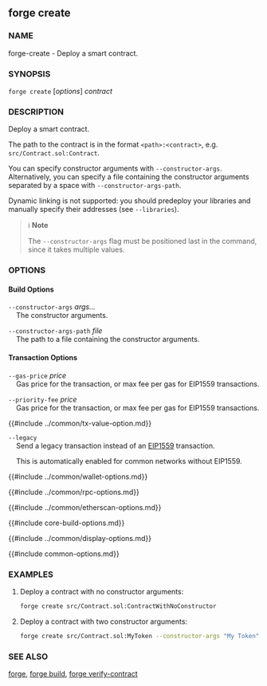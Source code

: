 ## forge create

### NAME

forge-create - Deploy a smart contract.

### SYNOPSIS

``forge create`` [*options*] *contract*

### DESCRIPTION

Deploy a smart contract.

The path to the contract is in the format `<path>:<contract>`, e.g. `src/Contract.sol:Contract`.

You can specify constructor arguments with `--constructor-args`. Alternatively, you can specify a file
containing the constructor arguments separated by a space with `--constructor-args-path`.

Dynamic linking is not supported: you should predeploy your libraries and manually specify their addresses (see `--libraries`).

> ℹ️ **Note**
>
> The `--constructor-args` flag must be positioned last in the command, since it takes multiple values.

### OPTIONS

#### Build Options

`--constructor-args` *args...*  
&nbsp;&nbsp;&nbsp;&nbsp;The constructor arguments.

`--constructor-args-path` *file*  
&nbsp;&nbsp;&nbsp;&nbsp;The path to a file containing the constructor arguments.

#### Transaction Options

`--gas-price` *price*  
&nbsp;&nbsp;&nbsp;&nbsp;Gas price for the transaction, or max fee per gas for EIP1559 transactions.

`--priority-fee` *price*  
&nbsp;&nbsp;&nbsp;&nbsp;Gas price for the transaction, or max fee per gas for EIP1559 transactions.

{{#include ../common/tx-value-option.md}}

`--legacy`  
&nbsp;&nbsp;&nbsp;&nbsp;Send a legacy transaction instead of an [EIP1559][eip1559] transaction.

&nbsp;&nbsp;&nbsp;&nbsp;This is automatically enabled for common networks without EIP1559.

{{#include ../common/wallet-options.md}}

{{#include ../common/rpc-options.md}}

{{#include ../common/etherscan-options.md}}

{{#include core-build-options.md}}

{{#include ../common/display-options.md}}

{{#include common-options.md}}

### EXAMPLES

1. Deploy a contract with no constructor arguments:
    ```sh
    forge create src/Contract.sol:ContractWithNoConstructor
    ```

2. Deploy a contract with two constructor arguments:
    ```sh
    forge create src/Contract.sol:MyToken --constructor-args "My Token" "MT"
    ```

### SEE ALSO

[forge](./forge.md), [forge build](./forge-build.md), [forge verify-contract](./forge-verify-contract.md)

[eip1559]: https://github.com/ethereum/EIPs/blob/master/EIPS/eip-1559.md

